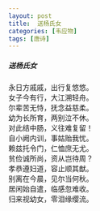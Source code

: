 ```yaml
---
layout: post
title:  送杨氏女
categories: [韦应物]
tags: [唐诗]
---
```


##### 送杨氏女


永日方戚戚，出行复悠悠。<br>
女子今有行，大江溯轻舟。<br>
尔辈苦无恃，抚念益慈柔。<br>
幼为长所育，两别泣不休。<br>
对此结中肠，义往难复留！<br>
自小阙内训，事姑贻我忧。<br>
赖兹托令门，仁恤庶无尤。<br>
贫俭诚所尚，资从岂待周？<br>
孝恭遵妇道，容止顺其猷。<br>
别离在今晨，见尔当何秋。<br>
居闲始自遣，临感忽难收。<br>
归来视幼女，零泪缘缨流。




















